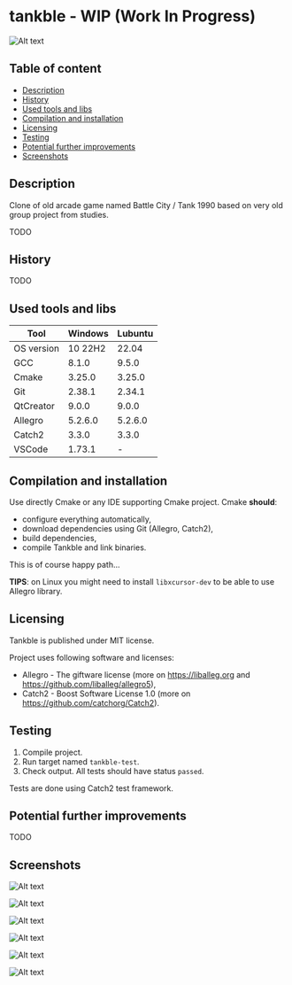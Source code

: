 # tankble - WIP (Work In Progress)
 
 ![Alt text](game_firing.png?raw=true "")

## Table of content
- [Description](#description)
- [History](#history)
- [Used tools and libs](#used-tools-and-libs)
- [Compilation and installation](#Compilation-and-installation)
- [Licensing](#licensing)
- [Testing](#testing)
- [Potential further improvements](#potential-further-improvements)
- [Screenshots](#screenshots)

## Description
Clone of old arcade game named Battle City / Tank 1990 based on very old group project from studies.

TODO

## History
TODO

## Used tools and libs
| Tool |  Windows | Lubuntu |
| --- | --- | --- |
| OS version | 10 22H2 | 22.04 |
| GCC | 8.1.0 | 9.5.0 |
| Cmake | 3.25.0 | 3.25.0 |
| Git | 2.38.1 | 2.34.1 |
| QtCreator | 9.0.0 | 9.0.0 |
| Allegro | 5.2.6.0 | 5.2.6.0 |
| Catch2 | 3.3.0 | 3.3.0 |
| VSCode | 1.73.1 | -|

## Compilation and installation
Use directly Cmake or any IDE supporting Cmake project. Cmake **should**:
- configure everything automatically, 
- download dependencies using Git (Allegro, Catch2), 
- build dependencies, 
- compile Tankble and link binaries.  

This is of course happy path...

**TIPS**: on Linux you might need to install `libxcursor-dev` to be able to use Allegro library.  

## Licensing
Tankble is published under MIT license. 

Project uses following software and licenses:
* Allegro - The giftware license (more on https://liballeg.org and https://github.com/liballeg/allegro5),    
* Catch2 - Boost Software License 1.0 (more on https://github.com/catchorg/Catch2).

## Testing
1) Compile project.
2) Run target named `tankble-test`.
3) Check output. All tests should have status `passed`.    

Tests are done using Catch2 test framework.

## Potential further improvements
TODO

## Screenshots
![Alt text](menu_main.png?raw=true "")

![Alt text](game_cruising.png?raw=true "")

![Alt text](game_level_3.png?raw=true "")

![Alt text](game_level_4.png?raw=true "")

![Alt text](menu_screen.png?raw=true "")

![Alt text](menu_levels.png?raw=true "")